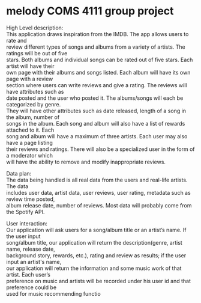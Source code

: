 # melody COMS 4111 group project
High   Level   description:  
This   application   draws   inspiration   from   the   IMDB.   The   app   allows   users   to   rate   and  
review   different   types   of   songs   and   albums   from   a   variety   of   artists.   The   ratings   will   be   out   of   five  
stars.   Both   albums   and   individual   songs   can   be   rated   out   of   five   stars.   Each   artist   will   have   their  
own   page   with   their   albums   and   songs   listed.   Each   album   will   have   its   own   page   with   a   review  
section   where   users   can   write   reviews   and   give   a   rating.   The   reviews   will   have   attributes   such   as  
date   posted   and   the   user   who   posted   it.   The   albums/songs   will   each   be   categorized   by   genre.  
They   will   have   other   attributes   such   as   date   released,   length   of   a   song   in   the   album,   number   of  
songs   in   the   album.   Each   song   and   album   will   also   have   a   list   of   rewards   attached   to   it.   Each  
song   and   album   will   have   a   maximum   of   three   artists.   Each   user   may   also   have   a   page   listing  
their   reviews   and   ratings.   There   will   also   be   a   specialized   user   in   the   form   of   a   moderator   which  
will   have   the   ability   to   remove   and   modify   inappropriate   reviews.  


Data   plan:  
  The   data   being   handled   is   all   real   data   from   the   users   and   real-life   artists.   The   data  
includes   user   data,   artist   data,   user   reviews,   user   rating,   metadata   such   as   review   time   posted,  
album   release   date,   number   of   reviews.   Most   data   will   probably   come   from   the   Spotify   API.  


User   interaction:   
Our   application   will   ask   users   for   a   song/album   title   or   an   artist’s   name.   If   the   user   input  
song/album   title,   our   application   will   return   the   description(genre,   artist   name,   release   date,  
background   story,   rewards,   etc.),   rating   and   review   as   results;   if   the   user   input   an   artist's   name,  
our   application   will   return   the   information   and   some   music   work   of   that   artist.   Each   user’s  
preference   on   music   and   artists   will   be   recorded   under   his   user   id   and   that   preference   could   be  
used   for   music   recommending   functio
